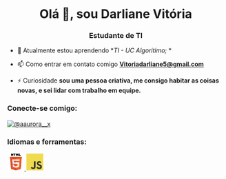 <h1 align="center">Olá 👋, sou Darliane Vitória</h1>
<h3 align="center">Estudante de TI</h3>

- 🌱 Atualmente estou aprendendo **TI - UC Algoritimo;* *

- 📫 Como entrar em contato comigo **Vitoriadarliane5@gmail.com**

- ⚡ Curiosidade **sou uma pessoa criativa, me consigo habitar as coisas novas, e sei lidar com trabalho em equipe.**

<h3 align="left ">Conecte-se comigo:</h3>
<p align="left">
<a href="https://instagram.com/@aaurora__x" target="blank"><img align="center" src=" https://raw.githubusercontent.com/rahuldkjain/github-profile-readme-generator/master/src/images/icons/Social/instagram.svg" alt="@aaurora__x" height="30" width="40" /></a>
</p>

<h3 align="left">Idiomas e ferramentas:</h3>
<p align="left"> <a href="https://www.w3.org/html /" target="_blank" rel="noreferrer"> <img src="https://raw.githubusercontent.com/devicons/devicon/master/icons/html5/html5-original-wordmark.svg" alt="html5 " width="40" height="40"/> </a> <a href="https://developer.mozilla.org/en-US/docs/Web/JavaScript" target="_blank" rel=" noreferrer"> <img src="https://raw.githubusercontent.com/devicons/devicon/master/icons/javascript/javascript-original.svg" alt="javascript" width="40" height="40"/ > </a> </p>